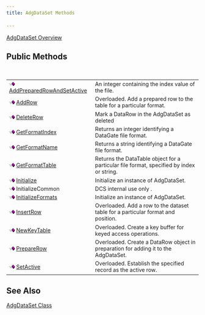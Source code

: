 ```yaml
---
title: AdgDataSet Methods

---
```


[AdgDataSet Overview](adg-dataset-class.html) 
## Public Methods

<br />


|      |      |
| ---- | ---- |
| <img alt="public property" src="images/public-method.gif" x-maintain-ratio="TRUE" width="15" height="11" border="0" /> [ AddPreparedRowAndSetActive](adg-dataset-class-add-prepared-row-and-set-active-method.html) | An integer containing the index value of the file. |
| <img alt="public property" src="images/public-method.gif" x-maintain-ratio="TRUE" width="15" height="11" border="0" /> [ AddRow](adg-dataset-class-add-row-methods.html) | Overloaded. Add a prepared row to the table for a particular format. |
| <img alt="public property" src="images/public-method.gif" x-maintain-ratio="TRUE" width="15" height="11" border="0" /> [ DeleteRow](adg-dataset-class-delete-row-method.html) | Mark a DataRow in the AdgDataSet as deleted |
| <img alt="public property" src="images/public-method.gif" x-maintain-ratio="TRUE" width="15" height="11" border="0" /> [ GetFormatIndex](adg-dataset-class-get-format-index-method.html) | Returns an integer identifying a DataGate file format. |
| <img alt="public property" src="images/public-method.gif" x-maintain-ratio="TRUE" width="15" height="11" border="0" /> [ GetFormatName](adg-dataset-class-get-format-name-method.html) | Returns a string identifying a DataGate file format. |
| <img height="11" alt="public property" src="images/public-method.gif" width="15" border="0" x-maintain-ratio="TRUE" /> [ GetFormatTable](adg-dataset-class-get-format-table-methods.html) | Returns the DataTable object for a particular file format, specified by index or string. |
| <img alt="public property" src="images/public-method.gif" x-maintain-ratio="TRUE" width="15" height="11" border="0" /> [ Initialize](adg-dataset-class-initialize-method.html) | Initialize an instance of AdgDataSet. |
| <img height="11" alt="public property" src="images/public-method.gif" width="15" border="0" x-maintain-ratio="TRUE" /> InitializeCommon | DCS internal use only . |
| <img alt="public property" src="images/public-method.gif" x-maintain-ratio="TRUE" width="15" height="11" border="0" /> [ InitializeFormats](adg-dataset-class-initialize-method.html) | Initialize an instance of AdgDataSet. |
| <img height="11" alt="public property" src="images/public-method.gif" width="15" border="0" x-maintain-ratio="TRUE" /> [ InsertRow](adg-dataset-class-insert-row-methods.html) | Overloaded. Add a row to the dataset table for a particular format and position. |
| <img alt="public property" src="images/public-method.gif" x-maintain-ratio="TRUE" width="15" height="11" border="0" /> [ NewKeyTable](adg-dataset-class-new-key-table-methods.html) | Overloaded. Create a key buffer for keyed access operations. |
| <img alt="public property" src="images/public-method.gif" x-maintain-ratio="TRUE" width="15" height="11" border="0" /> [ PrepareRow](adg-dataset-class-prepare-row-method-main.html) | Overloaded. Create a DataRow object in preparation for adding it to the AdgDataSet. |
| <img alt="public property" src="images/public-method.gif" x-maintain-ratio="TRUE" width="15" height="11" border="0" /> [ SetActive](adg-dataset-class-set-active-methods.html) | Overloaded. Establish the specified record as the active row. |



## See Also


[AdgDataSet Class](adg-dataset-class.html)


